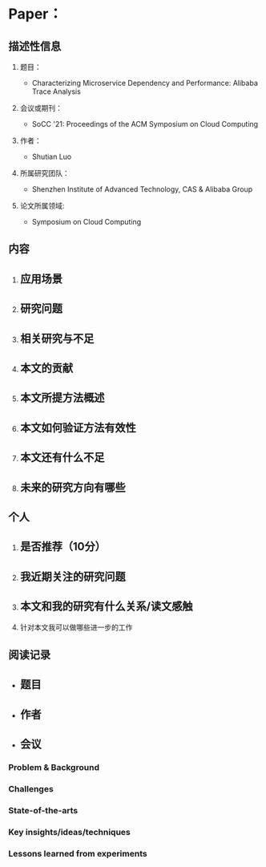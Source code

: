 # Paper： 

## 描述性信息 

1. 题目：
   - Characterizing Microservice Dependency and Performance: Alibaba Trace Analysis

1. 会议或期刊：
   - SoCC '21: Proceedings of the ACM Symposium on Cloud Computing

2. 作者：
   - Shutian Luo

3. 所属研究团队：
   - Shenzhen Institute of Advanced Technology, CAS & Alibaba Group

4. 论文所属领域: 
   - Symposium on Cloud Computing


## 内容  

1. 应用场景 
   - 

2. 研究问题 
   - 

3. 相关研究与不足 
   - 

4. 本文的贡献
   - 

5. 本文所提方法概述
   - 

6. 本文如何验证方法有效性 
   - 

7. 本文还有什么不足 
   - 

8. 未来的研究方向有哪些 
   - 

## 个人 

1. 是否推荐（10分） 
   - 

2. 我近期关注的研究问题 
   - 

3. 本文和我的研究有什么关系/读文感触 
   - 

4. 针对本文我可以做哪些进一步的工作 



## 阅读记录

- 题目
  - 
- 作者
  - 
- 会议
  -

### Problem & Background



### Challenges



### State-of-the-arts



### Key insights/ideas/techniques



### Lessons learned from experiments
